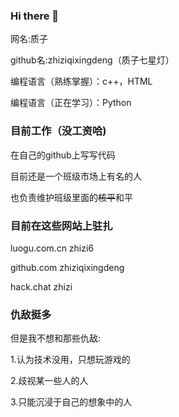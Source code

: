 ### Hi there 👋
网名:质子

github名:zhiziqixingdeng（质子七星灯）

编程语言（熟练掌握）：c++，HTML

编程语言（正在学习）：Python

### 目前工作（没工资哈)

在自己的github上写写代码

目前还是一个班级市场上有名的人

也负责维护班级里面的~~核平~~和平

### 目前在这些网站上驻扎

luogu.com.cn zhizi6

github.com zhiziqixingdeng

hack.chat zhizi

### 仇敌挺多

但是我不想和那些仇敌:

1.认为技术没用，只想玩游戏的

2.歧视某一些人的人

3.只能沉浸于自己的想象中的人
